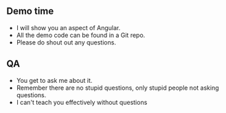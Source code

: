 ## Demo time

* I will show you an aspect of Angular.
* All the demo code can be found in a Git repo.
* Please do shout out any questions.

## QA

* You get to ask me about it.
* Remember there are no stupid questions, only stupid people not asking questions.
* I can't teach you effectively without questions
